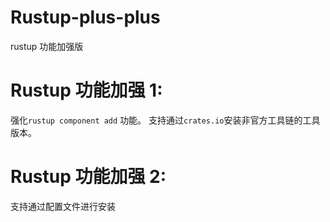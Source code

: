 # Rustup-plus-plus
rustup 功能加强版

# Rustup 功能加强 1:
强化`rustup component add` 功能。
支持通过`crates.io`安装非官方工具链的工具版本。

# Rustup 功能加强 2:
支持通过配置文件进行安装
```yaml

```